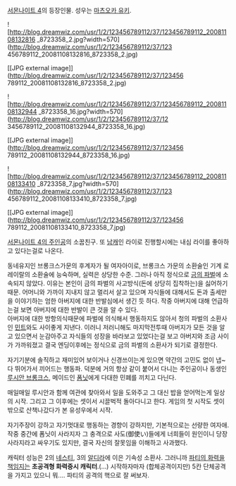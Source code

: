 [서몬나이트 4](%EC%84%9C%EB%AA%AC%EB%82%98%EC%9D%B4%ED%8A%B8%204.md)의 등장인물. 성우는
[마츠오카 유키](%EB%A7%88%EC%B8%A0%EC%98%A4%EC%B9%B4%20%EC%9C%A0%ED%82%A4.md).

![http://blog.dreamwiz.com/usr/1/2/123456789112/37/123456789112_20081108132816
_8723358_2.jpg?width=570](http://blog.dreamwiz.com/usr/1/2/123456789112/37/123
456789112_20081108132816_8723358_2.jpg)

[[JPG external image]](http://blog.dreamwiz.com/usr/1/2/123456789112/37/123456
789112_20081108132816_8723358_2.jpg)

  

![http://blog.dreamwiz.com/usr/1/2/123456789112/37/123456789112_20081108132944
_8723358_16.jpg?width=570](http://blog.dreamwiz.com/usr/1/2/123456789112/37/12
3456789112_20081108132944_8723358_16.jpg)

[[JPG external image]](http://blog.dreamwiz.com/usr/1/2/123456789112/37/123456
789112_20081108132944_8723358_16.jpg)

  

![http://blog.dreamwiz.com/usr/1/2/123456789112/37/123456789112_20081108133410
_8723358_7.jpg?width=570](http://blog.dreamwiz.com/usr/1/2/123456789112/37/123
456789112_20081108133410_8723358_7.jpg)

[[JPG external image]](http://blog.dreamwiz.com/usr/1/2/123456789112/37/123456
789112_20081108133410_8723358_7.jpg)

[서몬나이트 4의 주인공](%EC%84%9C%EB%AA%AC%EB%82%98%EC%9D%B4%ED%8A%B8%204%EC%9D%98%20%EC%A3%BC%EC%9D%B8%EA%B3%B5.md)의 소꿉친구. 또 [남캐](%EB%82%A8%EC%BA%90.md)인 라이로
진행할시에는 내심 라이를 좋아하고 있다는걸로 나온다.

동네유지인 브롱크스가문의 후계자가 될 여자아이로, 브롱크스 가문의 소환술인 기계 로레이랄의 소환술에 능숙하며, 실력은 상당한 수준. 그러나
아직 정식으로 [금의 파벌](%EA%B8%88%EC%9D%98%20%ED%8C%8C%EB%B2%8C.md)에 소속되지 않았다. 이유는
본인이 금의 파벌의 사고방식(돈에 상당히 집착하는)을 싫어하기 때문. 어머니와 가까이 지내지 않고 멀리서 살고 있으며 자식들에 대해서도 돈과
출세만을 이야기하는 엄한 아버지에 대한 반발심에서 생긴 듯 하다. 작중 아버지에 대해 언급하는걸 보면 아버지에 대한 반발이 큰 것을 알 수
있다.  
아버지에 대한 방항의식때문에 파벌에 의식해서 행동하지도 않아서 청의 파벌의 소환사인 [민트](%EB%AF%BC%ED%8A%B8%28%EC%84%9C%EB%AA%AC%EB%82%98%EC%9D%B4%ED%8A%B8%29.md)와도 사이좋게 지낸다. 이러니 저러니해도
마지막전투때 아버지가 모든 것을 알고 있으면서 눈감아주고 자식들의 성장을 바라보고 있었다는걸 보고 아버지와 조금 사이가 가까워졌고 결국
엔딩이후에는 정식으로 금의 파벌의 소환사가 되기로 결정한다.

자기기분에 솔직하고 재미있어 보이거나 신경쓰이는게 있으면 약간의 고민도 없이 냅~다 뛰어가서 끼어드는 행동파. 덕분에 거의 항상 같이 붙어서
다니는 주인공이나 동생인 [루시안 브롱크스](%EB%A3%A8%EC%8B%9C%EC%95%88%20%EB%B8%8C%EB%A1%B1%ED%81%AC%EC%8A%A4.md), 메이드인 [폼닛](%ED%8F%BC%EB%8B%9B.md)에게 다대한 민폐를 끼치고 다닌다.

매일매일 루시안과 함께 여관에 찾아와서 일을 도와주고 그 대신 밥을 얻어먹는게 일상의 시작. 그리고 그 이후에는 셋이서 시끌벅적 돌아다니고
한다. 게임의 첫 시작도 셋이 밖으로 산책나갔다가 본 유성우에서 시작.

자기주장이 강하고 자기멋대로 행동하는 경향이 강하지만, 기본적으로는 선량한 여자애. 작중 중간에 폼닛이 사라지자 그 충격으로
사도(御使い)들에게 너희들이 원인이니 당장 사라지라고 싸우기도 있지만, 결국 자신의 잘못임을 이해하고 사과했다.

캐릭터 성능은 2의 [네스티](%EB%84%A4%EC%8A%A4%ED%8B%B0.md), 3의
[알디라](%EC%95%8C%EB%94%94%EB%9D%BC.md)에 이은 기속성 소환사. 그러니까 [파티의 화력을책임지는](%EB%BF%8C%EB%BF%8C%EB%BD%95.md) **초공격형 화력중시 캐릭터**.(...) 시작하자마자
(합체공격이지만) 5칸 단체공격을 가지고 있으니 뭐.... 파티의 공격의 핵으로 잘 써보자.

